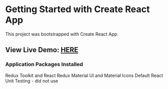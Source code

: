 # Getting Started with Create React App

This project was bootstrapped with Create React App.

## View Live Demo: [HERE](https://alexis-resendiz-fe-takehome.vercel.app)

### Application Packages Installed

Redux Toolkit and React Redux
Material UI and Material Icons
Default React Unit Testing - did not use
